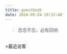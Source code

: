 ```yaml
---
title: guestbook
date: 2016-09-24 19:32:40
---
```

<blockquote class="blockquote-center">念念不忘，必有回响</blockquote>
<br>
>最近访客

<div class="ds-recent-visitors" data-num-items="28" data-avatar-size="42" id="ds-recent-visitors"></div>
<br>